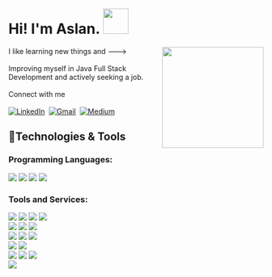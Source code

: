 <div>
  <h1> Hi! I'm Aslan. <img src="https://media.giphy.com/media/mGcNjsfWAjY5AEZNw6/giphy.gif" width="50"></h1>
  <div>
    <img align='right' src="https://media.giphy.com/media/v1.Y2lkPTc5MGI3NjExbzFvNTg4aXJlc3p2aGc3OTQ3bG5vZ2JxYnFnbXI5dzE4aGd6dTh4OCZlcD12MV9naWZzX3NlYXJjaCZjdD1n/CuuSHzuc0O166MRfjt/giphy.gif" width="200">
    <a>I like learning new things and ---></a><br/><br/>
    <a>Improving myself in Java Full Stack Development and actively seeking a job.</a><br/><br/>
    <a>Connect with me </a><br/><br/>
    <a href="https://www.linkedin.com/in/hcaslanozen/"><img src="https://img.shields.io/badge/-LinkedIn-0A66C2?style=flat&logo=linkedin&logoColor=white" alt="LinkedIn"></img></a>&nbsp;
    <a href="mailto:hcaslan.ozen@gmail.com"><img src="https://img.shields.io/badge/Gmail-EA4335.svg?style=flat&logo=Gmail&logoColor=white" alt="Gmail"></img></a>&nbsp;
    <a href="https://medium.com/@hcaslan"><img src="https://img.shields.io/badge/Medium-000000.svg?style=flat&logo=Medium&logoColor=white" alt="Medium"></img></a>&nbsp;
<!--     <a href="https://hcaslan.github.io"> <img src="https://img.shields.io/badge/-GitHub%20Pages-222222.svg?style=flat&logo=GitHub-Pages&logoColor=white" alt="Github Pages"></img></a>&nbsp; -->
  </div>
  <div>
      <h2>🔧Technologies & Tools</h2>
      <h3>Programming Languages:</h3>
      <img src="https://img.shields.io/badge/-java-%23ED8B00.svg?style=flat&logo=openjdk&logoColor=white"/>
      <img src="https://img.shields.io/badge/-C++-00599C?style=flat&logo=cplusplus&logoColor=white"/>
      <img src="https://img.shields.io/badge/-Python-3776AB?style=flat&logo=python&logoColor=white"/>
      <img src="https://img.shields.io/badge/-C-858F99?style=flat&logo=c&logoColor=white"/>
      <h3>Tools and Services:</h3>
      <!--Java-->
      <img src="https://img.shields.io/badge/Spring%20Boot-6DB33F.svg?style=flat&logo=Spring-Boot&logoColor=white"/>
      <img src="https://img.shields.io/badge/-Hibernate-59666C?style=flat&logo=hibernate&logoColor=white"/>
      <img src="https://img.shields.io/badge/Spring%20Security-6DB33F.svg?style=flat&logo=Spring-Security&logoColor=white"/>
      <img src="https://img.shields.io/badge/Apache%20Maven-C71A36.svg?style=flat&logo=Apache-Maven&logoColor=white"/>
      <br/>
      <!---->
      <img src="https://img.shields.io/badge/Docker-2496ED.svg?style=flat&logo=Docker&logoColor=white"/>
      <img src="https://img.shields.io/badge/RabbitMQ-FF6600.svg?style=flat&logo=RabbitMQ&logoColor=white"/>
      <img src="https://img.shields.io/badge/Swagger-5C9929.svg?style=flat&logo=Swagger&logoColor=white"/>
      <br/>
      <!--Database-->
      <img src="https://img.shields.io/badge/-PostgreSQL-4169E1?style=flat&logo=postgresql&logoColor=white"/>
      <img src="https://img.shields.io/badge/MongoDB-47A248.svg?style=flat&logo=MongoDB&logoColor=white"/>
      <img src="https://img.shields.io/badge/Redis-DC382D.svg?style=flat&logo=Redis&logoColor=white"/>
      <br/>
      <!--C++-->
      <img src="https://img.shields.io/badge/-Qt-41CD52?style=flat&logo=qt&logoColor=white"/>
      <img src="https://img.shields.io/badge/-OpenCV-5C3EE8?style=flat&logo=opencv&logoColor=white"/>
      <br/>
      <!--python-->
      <img src="https://img.shields.io/badge/Scikit--Image-brightgreen?style=flat&logo=scikit-image&logoColor=white" />
      <img src="https://img.shields.io/badge/NumPy-013243.svg?style=flat&logo=NumPy&logoColor=white"/>
      <img src="https://img.shields.io/badge/Pandas-150458.svg?style=flat&logo=pandas&logoColor=white"/>
      <br/>
      <!--Tools for UI-->
      <img src="https://img.shields.io/badge/Figma-%23F24E1E.svg?style=flat&logo=figma&logoColor=white"/>
      <br/>  
  </div>
  <div align="right">
<!--     <a href=""> <img  src="https://profile-counter.glitch.me/{hcaslan}/count.svg"></img></a> -->
  </div>
</div>
<!---
hcaslan/hcaslan is a ✨ special ✨ repository because its `README.md` (this file) appears on GitHub profile.
--->
